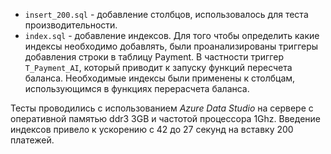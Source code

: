 - `insert_200.sql` - добавление столбцов, использовалось для теста производительности.
- `index.sql` - добавление индексов.
Для того чтобы определить какие индексы необходимо добавлять, были проанализированы триггеры добавления строки в таблицу Payment. В частности триггер `T_Payment_AI`, который приводит к запуску функций пересчета баланса. Необходимые индексы были применены к столбцам, использующимся в функциях перерасчета баланса.

Тесты проводились с использованием _Azure Data Studio_ на сервере с оперативной памятью ddr3 3GB и частотой процессора 1Ghz. Введение индексов привело к ускорению с 42 до 27 секунд на вставку 200 платежей.